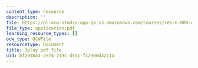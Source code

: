 ```yaml
---
content_type: resource
description: ''
file: https://ol-ocw-studio-app-qa.s3.amazonaws.com/courses/res-6-008-digital-signal-processing-spring-2011/bf2938a32e74749cd551fc2906d3211a_XT6o4IRTcLk.pdf
file_type: application/pdf
learning_resource_types: []
ocw_type: OCWFile
resourcetype: Document
title: 3play pdf file
uid: bf2938a3-2e74-749c-d551-fc2906d3211a
---
```

